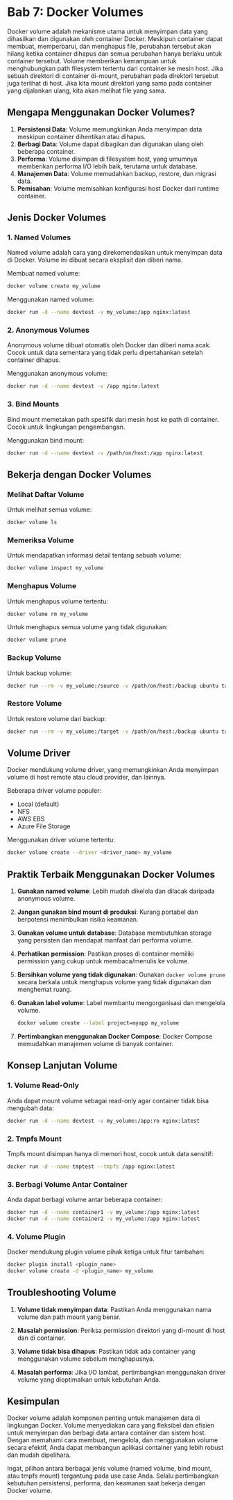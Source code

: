 # Bab 7: Docker Volumes

Docker volume adalah mekanisme utama untuk menyimpan data yang dihasilkan dan digunakan oleh container Docker. Meskipun container dapat membuat, memperbarui, dan menghapus file, perubahan tersebut akan hilang ketika container dihapus dan semua perubahan hanya berlaku untuk container tersebut. Volume memberikan kemampuan untuk menghubungkan path filesystem tertentu dari container ke mesin host. Jika sebuah direktori di container di-mount, perubahan pada direktori tersebut juga terlihat di host. Jika kita mount direktori yang sama pada container yang dijalankan ulang, kita akan melihat file yang sama.

## Mengapa Menggunakan Docker Volumes?

1. **Persistensi Data**: Volume memungkinkan Anda menyimpan data meskipun container dihentikan atau dihapus.
2. **Berbagi Data**: Volume dapat dibagikan dan digunakan ulang oleh beberapa container.
3. **Performa**: Volume disimpan di filesystem host, yang umumnya memberikan performa I/O lebih baik, terutama untuk database.
4. **Manajemen Data**: Volume memudahkan backup, restore, dan migrasi data.
5. **Pemisahan**: Volume memisahkan konfigurasi host Docker dari runtime container.

## Jenis Docker Volumes

### 1. Named Volumes

Named volume adalah cara yang direkomendasikan untuk menyimpan data di Docker. Volume ini dibuat secara eksplisit dan diberi nama.

Membuat named volume:
```bash
docker volume create my_volume
```

Menggunakan named volume:
```bash
docker run -d --name devtest -v my_volume:/app nginx:latest
```

### 2. Anonymous Volumes

Anonymous volume dibuat otomatis oleh Docker dan diberi nama acak. Cocok untuk data sementara yang tidak perlu dipertahankan setelah container dihapus.

Menggunakan anonymous volume:
```bash
docker run -d --name devtest -v /app nginx:latest
```

### 3. Bind Mounts

Bind mount memetakan path spesifik dari mesin host ke path di container. Cocok untuk lingkungan pengembangan.

Menggunakan bind mount:
```bash
docker run -d --name devtest -v /path/on/host:/app nginx:latest
```

## Bekerja dengan Docker Volumes

### Melihat Daftar Volume

Untuk melihat semua volume:
```bash
docker volume ls
```

### Memeriksa Volume

Untuk mendapatkan informasi detail tentang sebuah volume:
```bash
docker volume inspect my_volume
```

### Menghapus Volume

Untuk menghapus volume tertentu:
```bash
docker volume rm my_volume
```

Untuk menghapus semua volume yang tidak digunakan:
```bash
docker volume prune
```

### Backup Volume

Untuk backup volume:
```bash
docker run --rm -v my_volume:/source -v /path/on/host:/backup ubuntu tar cvf /backup/backup.tar /source
```

### Restore Volume

Untuk restore volume dari backup:
```bash
docker run --rm -v my_volume:/target -v /path/on/host:/backup ubuntu tar xvf /backup/backup.tar -C /target --strip 1
```

## Volume Driver

Docker mendukung volume driver, yang memungkinkan Anda menyimpan volume di host remote atau cloud provider, dan lainnya.

Beberapa driver volume populer:
- Local (default)
- NFS
- AWS EBS
- Azure File Storage

Menggunakan driver volume tertentu:
```bash
docker volume create --driver <driver_name> my_volume
```

## Praktik Terbaik Menggunakan Docker Volumes

1. **Gunakan named volume**: Lebih mudah dikelola dan dilacak daripada anonymous volume.

2. **Jangan gunakan bind mount di produksi**: Kurang portabel dan berpotensi menimbulkan risiko keamanan.

3. **Gunakan volume untuk database**: Database membutuhkan storage yang persisten dan mendapat manfaat dari performa volume.

4. **Perhatikan permission**: Pastikan proses di container memiliki permission yang cukup untuk membaca/menulis ke volume.

5. **Bersihkan volume yang tidak digunakan**: Gunakan `docker volume prune` secara berkala untuk menghapus volume yang tidak digunakan dan menghemat ruang.

6. **Gunakan label volume**: Label membantu mengorganisasi dan mengelola volume.
   ```bash
   docker volume create --label project=myapp my_volume
   ```

7. **Pertimbangkan menggunakan Docker Compose**: Docker Compose memudahkan manajemen volume di banyak container.

## Konsep Lanjutan Volume

### 1. Volume Read-Only

Anda dapat mount volume sebagai read-only agar container tidak bisa mengubah data:
```bash
docker run -d --name devtest -v my_volume:/app:ro nginx:latest
```

### 2. Tmpfs Mount

Tmpfs mount disimpan hanya di memori host, cocok untuk data sensitif:
```bash
docker run -d --name tmptest --tmpfs /app nginx:latest
```

### 3. Berbagi Volume Antar Container

Anda dapat berbagi volume antar beberapa container:
```bash
docker run -d --name container1 -v my_volume:/app nginx:latest
docker run -d --name container2 -v my_volume:/app nginx:latest
```

### 4. Volume Plugin

Docker mendukung plugin volume pihak ketiga untuk fitur tambahan:
```bash
docker plugin install <plugin_name>
docker volume create -d <plugin_name> my_volume
```

## Troubleshooting Volume

1. **Volume tidak menyimpan data**: Pastikan Anda menggunakan nama volume dan path mount yang benar.

2. **Masalah permission**: Periksa permission direktori yang di-mount di host dan di container.

3. **Volume tidak bisa dihapus**: Pastikan tidak ada container yang menggunakan volume sebelum menghapusnya.

4. **Masalah performa**: Jika I/O lambat, pertimbangkan menggunakan driver volume yang dioptimalkan untuk kebutuhan Anda.

## Kesimpulan

Docker volume adalah komponen penting untuk manajemen data di lingkungan Docker. Volume menyediakan cara yang fleksibel dan efisien untuk menyimpan dan berbagi data antara container dan sistem host. Dengan memahami cara membuat, mengelola, dan menggunakan volume secara efektif, Anda dapat membangun aplikasi container yang lebih robust dan mudah dipelihara.

Ingat, pilihan antara berbagai jenis volume (named volume, bind mount, atau tmpfs mount) tergantung pada use case Anda. Selalu pertimbangkan kebutuhan persistensi, performa, dan keamanan saat bekerja dengan Docker volume.
